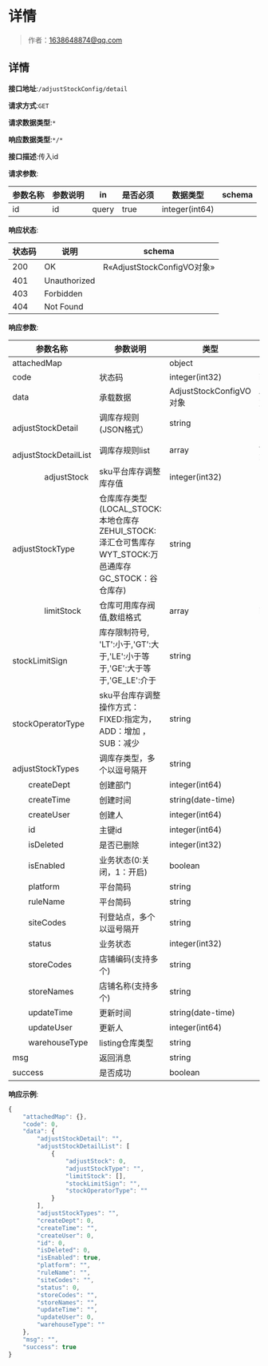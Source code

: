 # 详情

> 作者：1638648874@qq.com

## 详情


**接口地址**:`/adjustStockConfig/detail`


**请求方式**:`GET`


**请求数据类型**:`*`


**响应数据类型**:`*/*`


**接口描述**:传入id


**请求参数**:


| 参数名称 | 参数说明 | in    | 是否必须 | 数据类型 | schema |
| -------- | -------- | ----- | -------- | -------- | ------ |
|id|id|query|true|integer(int64)||


**响应状态**:


| 状态码 | 说明 | schema |
| -------- | -------- | ----- | 
|200|OK|R«AdjustStockConfigVO对象»|
|401|Unauthorized||
|403|Forbidden||
|404|Not Found|||


**响应参数**:


| 参数名称 | 参数说明 | 类型 | schema |
| -------- | -------- | ----- |----- | 
|attachedMap||object||
|code|状态码|integer(int32)|integer(int32)|
|data|承载数据|AdjustStockConfigVO对象|AdjustStockConfigVO对象|
|&emsp;&emsp;adjustStockDetail|调库存规则(JSON格式）|string||
|&emsp;&emsp;adjustStockDetailList|调库存规则list|array|AdjustStockDetail对象|
|&emsp;&emsp;&emsp;&emsp;adjustStock|sku平台库存调整库存值|integer(int32)||
|&emsp;&emsp;&emsp;&emsp;adjustStockType|仓库库存类型(LOCAL_STOCK:本地仓库存 ZEHUI_STOCK:泽汇仓可售库存 WYT_STOCK:万邑通库存 GC_STOCK：谷仓库存)|string||
|&emsp;&emsp;&emsp;&emsp;limitStock|仓库可用库存阀值,数组格式|array|integer|
|&emsp;&emsp;&emsp;&emsp;stockLimitSign|库存限制符号, 'LT':小于,'GT':大于,'LE':小于等于,'GE':大于等于,'GE_LE':介于|string||
|&emsp;&emsp;&emsp;&emsp;stockOperatorType|sku平台库存调整操作方式：FIXED:指定为，ADD：增加 ，SUB：减少|string||
|&emsp;&emsp;adjustStockTypes|调库存类型，多个以逗号隔开|string||
|&emsp;&emsp;createDept|创建部门|integer(int64)||
|&emsp;&emsp;createTime|创建时间|string(date-time)||
|&emsp;&emsp;createUser|创建人|integer(int64)||
|&emsp;&emsp;id|主键id|integer(int64)||
|&emsp;&emsp;isDeleted|是否已删除|integer(int32)||
|&emsp;&emsp;isEnabled|业务状态(0:关闭，1：开启)|boolean||
|&emsp;&emsp;platform|平台简码|string||
|&emsp;&emsp;ruleName|平台简码|string||
|&emsp;&emsp;siteCodes|刊登站点，多个以逗号隔开|string||
|&emsp;&emsp;status|业务状态|integer(int32)||
|&emsp;&emsp;storeCodes|店铺编码(支持多个)|string||
|&emsp;&emsp;storeNames|店铺名称(支持多个)|string||
|&emsp;&emsp;updateTime|更新时间|string(date-time)||
|&emsp;&emsp;updateUser|更新人|integer(int64)||
|&emsp;&emsp;warehouseType|listing仓库类型|string||
|msg|返回消息|string||
|success|是否成功|boolean|||


**响应示例**:
```javascript
{
	"attachedMap": {},
	"code": 0,
	"data": {
		"adjustStockDetail": "",
		"adjustStockDetailList": [
			{
				"adjustStock": 0,
				"adjustStockType": "",
				"limitStock": [],
				"stockLimitSign": "",
				"stockOperatorType": ""
			}
		],
		"adjustStockTypes": "",
		"createDept": 0,
		"createTime": "",
		"createUser": 0,
		"id": 0,
		"isDeleted": 0,
		"isEnabled": true,
		"platform": "",
		"ruleName": "",
		"siteCodes": "",
		"status": 0,
		"storeCodes": "",
		"storeNames": "",
		"updateTime": "",
		"updateUser": 0,
		"warehouseType": ""
	},
	"msg": "",
	"success": true
}
```